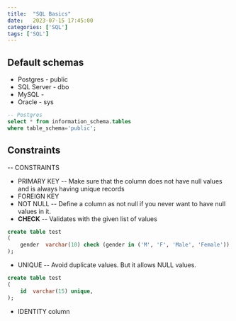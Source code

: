 ```yaml
---
title:  "SQL Basics"
date:   2023-07-15 17:45:00
categories: ['SQL']
tags: ['SQL']
---
```



## Default schemas
* Postgres - public
* SQL Server - dbo
* MySQL -
* Oracle - sys

```sql
-- Postgres
select * from information_schema.tables
where table_schema='public';
```

## Constraints 
-- CONSTRAINTS
* PRIMARY KEY -- Make sure that the column does not have null values and is always having unique records
* FOREIGN KEY
* NOT NULL -- Define a column as not null if you never want to have null values in it.
* **CHECK** -- Validates with the given list of values
```sql
create table test
(
	gender	varchar(10) check (gender in ('M', 'F', 'Male', 'Female'))
);
```
* UNIQUE -- Avoid duplicate values. But it allows NULL values.
```sql
create table test
(
	id	varchar(15) unique,
);
```
* IDENTITY column 

